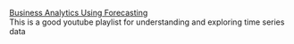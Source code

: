 
[Business Analytics Using Forecasting
](https://www.youtube.com/playlist?list=PLoK4oIB1jeK0LHLbZW3DTT05e4srDYxFq)</br>
This is a good youtube playlist for understanding and exploring time series data

